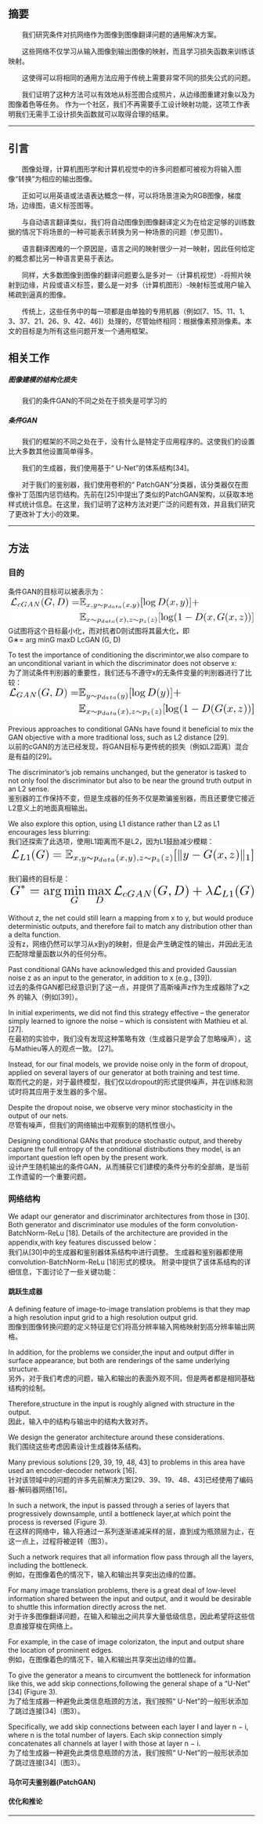## 摘要

　　我们研究条件对抗网络作为图像到图像翻译问题的通用解决方案。

　　这些网络不仅学习从输入图像到输出图像的映射，而且学习损失函数来训练该映射。

　　这使得可以将相同的通用方法应用于传统上需要非常不同的损失公式的问题。

　　我们证明了这种方法可以有效地从标签图合成照片，从边缘图重建对象以及为图像着色等任务。 作为一个社区，我们不再需要手工设计映射功能，这项工作表明我们无需手工设计损失函数就可以取得合理的结果。

---

## 引言
 
　　图像处理，计算机图形学和计算机视觉中的许多问题都可被视为将输入图像“转换”为相应的输出图像。

　　正如可以用英语或法语表达概念一样，可以将场景渲染为RGB图像，梯度场，边缘图，语义标签图等。

　　与自动语言翻译类似，我们将自动图像到图像翻译定义为在给定足够的训练数据的情况下将场景的一种可能表示转换为另一种场景的问题（参见图1）。

　　语言翻译困难的一个原因是，语言之间的映射很少一对一映射，因此任何给定的概念都比另一种语言更易于表达。

　　同样，大多数图像到图像的翻译问题要么是多对一（计算机视觉）-将照片映射到边缘，片段或语义标签，要么是一对多（计算机图形）-映射标签或用户输入稀疏到逼真的图像。

　　传统上，这些任务中的每一项都是由单独的专用机器（例如[7、15、11、1、3、37、21、26、9、42、46]）处理的，尽管始终相同：根据像素预测像素。本文的目标是为所有这些问题开发一个通用框架。


## 相关工作

##### 图像建模的结构化损失

　　我们的条件GAN的不同之处在于损失是可学习的

##### 条件GAN

　　我们的框架的不同之处在于，没有什么是特定于应用程序的。这使我们的设置比大多数其他设置简单得多。

　　我们的生成器，我们使用基于“ U-Net”的体系结构[34]。

　　对于我们的鉴别器，我们使用卷积的“ PatchGAN”分类器，该分类器仅在图像补丁范围内惩罚结构。先前在[25]中提出了类似的PatchGAN架构，以获取本地样式统计信息。在这里，我们证明了这种方法对更广泛的问题有效，并且我们研究了更改补丁大小的效果。

---

## 方法


### 目的

条件GAN的目标可以被表示为：
![img](object.png)
G试图将这个目标最小化，而对抗者D则试图将其最大化，即<br/>
G∗= arg minG maxD LcGAN (G, D)

To test the importance of conditioning the discrimintor,we also compare to an unconditional variant in which the discriminator does not observe x:<br/>
为了测试条件判别器的重要性，我们还与不遵守x的无条件变量的判别器进行了比较：
![img](object_no-x.png)

Previous approaches to conditional GANs have found it beneficial to mix the GAN objective with a more traditional loss, such as L2 distance [29]. <br/>
以前的cGAN的方法已经发现，将GAN目标与更传统的损失（例如L2距离）混合是有益的[29]。 

The discriminator’s job remains unchanged, but the generator is tasked to not only fool the discriminator but also to be near the ground truth output in an L2 sense. <br/>
鉴别器的工作保持不变，但是生成器的任务不仅是欺骗鉴别器，而且还要使它接近L2意义上的地面真相输出。 

We also explore this option, using L1 distance rather than L2 as L1 encourages less blurring:<br/>
我们还探索了此选项，使用L1距离而不是L2，因为L1鼓励减少模糊：
![img](Ll1(G).png)

我们最终的目标是：
![img](FinalObjective.png)

Without z, the net could still learn a mapping from x to y, but would produce deterministic outputs, and therefore fail to match any distribution other than a delta function.<br/>
没有z，网络仍然可以学习从x到y的映射，但是会产生确定性的输出，并因此无法匹配除增量函数以外的任何分布。

Past conditional GANs have acknowledged this and provided Gaussian noise z as an input to the generator, in addition to x (e.g., [39]). <br/>
过去的条件GAN都已经意识到了这一点，并提供了高斯噪声z作为生成器除了x之外 的输入（例如[39]）。

In initial experiments, we did not find this strategy effective – the generator simply learned to ignore the noise – which is consistent with Mathieu et al. [27].<br/>
在最初的实验中，我们没有发现这种策略有效（生成器只是学会了忽略噪声），这与Mathieu等人的观点一致。 [27]。

Instead, for our final models, we provide noise only in the form of dropout, applied on several layers of our generator at both training and test time. <br/>
取而代之的是，对于最终模型，我们仅以dropout的形式提供噪声，并在训练和测试时将其应用于发生器的多个层。

Despite the dropout noise, we observe very minor stochasticity in the output of our nets.<br/>
尽管有噪声，但我们的网络输出中观察到的随机性很小。

Designing conditional GANs that produce stochastic output, and thereby capture the full entropy of the conditional distributions they model, is an important question left open by the present work.<br/>
设计产生随机输出的条件GAN，从而捕获它们建模的条件分布的全部熵，是当前工作遗留的一个重要问题。

### 网络结构

We adapt our generator and discriminator architectures from those in [30]. Both generator and discriminator use modules of the form convolution-BatchNorm-ReLu [18].
Details of the architecture are provided in the appendix,with key features discussed below：<br/>
我们从[30]中的生成器和鉴别器体系结构中进行调整。 生成器和鉴别器都使用 convolution-BatchNorm-ReLu [18]形式的模块。
附录中提供了该体系结构的详细信息，下面讨论了一些关键功能：

#### 跳跃生成器

A defining feature of image-to-image translation problems is that they map a high resolution input grid to a high resolution output grid. <br/>
图像到图像转换问题的定义特征是它们将高分辨率输入网格映射到高分辨率输出网格。

In addition, for the problems we consider,the input and output differ in surface appearance, but both are renderings of the same underlying structure. <br/>
另外，对于我们考虑的问题，输入和输出的表面外观不同，但是两者都是相同基础结构的绘制。

Therefore,structure in the input is roughly aligned with structure in the output. <br/>
因此，输入中的结构与输出中的结构大致对齐。

We design the generator architecture around these considerations.<br/>
我们围绕这些考虑因素设计生成器体系结构。

Many previous solutions [29, 39, 19, 48, 43] to problems in this area have used an encoder-decoder network [16]. <br/>
针对该领域中的问题的许多先前解决方案[29、39、19、48、43]已经使用了编码器-解码器网络[16]。

In such a network, the input is passed through a series of layers that progressively downsample, until a bottleneck layer,at which point the process is reversed (Figure 3). <br/>
在这样的网络中，输入将通过一系列逐渐递减采样的层，直到成为瓶颈层为止，在这一点上，过程将被逆转（图3）。

Such a network requires that all information flow pass through all the layers, including the bottleneck. <br/>
例如，在图像着色的情况下，输入和输出共享突出边缘的位置。

For many image translation problems, there is a great deal of low-level information shared between the input and output, and it would be desirable to shuttle this information directly across the net.<br/>
对于许多图像翻译问题，在输入和输出之间共享大量低级信息，因此希望将这些信息直接穿梭在网络上。

For example, in the case of image colorizaton, the input and output share the location of prominent edges.<br/>
例如，在图像着色的情况下，输入和输出共享突出边缘的位置。

To give the generator a means to circumvent the bottleneck for information like this, we add skip connections,following the general shape of a “U-Net” [34] (Figure 3).<br/>
为了给生成器一种避免此类信息瓶颈的方法，我们按照“ U-Net”的一般形状添加了跳过连接[34]（图3）。

Specifically, we add skip connections between each layer I and layer n − i, where n is the total number of layers. Each skip connection simply concatenates all channels at layer I with those at layer n − i.<br/>
为了给生成器一种避免此类信息瓶颈的方法，我们按照“ U-Net”的一般形状添加了跳过连接[34]（图3）。



#### 马尔可夫鉴别器(PatchGAN)

#### 优化和推论








---